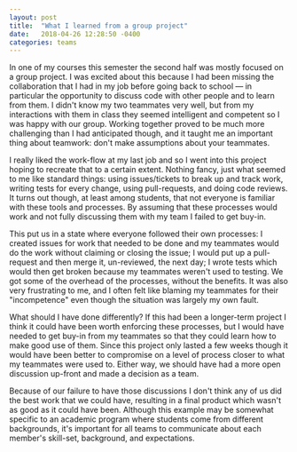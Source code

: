 ```yaml
---
layout: post
title:  "What I learned from a group project"
date:   2018-04-26 12:28:50 -0400
categories: teams
---
```


In one of my courses this semester the second half was mostly focused on a group project. I was excited about this because I had been missing the collaboration that I had in my job before going back to school — in particular the opportunity to discuss code with other people and to learn from them. I didn't know my two teammates very well, but from my interactions with them in class they seemed intelligent and competent so I was happy with our group. Working together proved to be much more challenging than I had anticipated though, and it taught me an important thing about teamwork: don't make assumptions about your teammates.

I really liked the work-flow at my last job and so I went into this project hoping to recreate that to a certain extent. Nothing fancy, just what seemed to me like standard things: using issues/tickets to break up and track work, writing tests for every change, using pull-requests, and doing code reviews. It turns out though, at least among students, that not everyone is familiar with these tools and processes. By assuming that these processes would work and not fully discussing them with my team I failed to get buy-in.

This put us in a state where everyone followed their own processes: I created issues for work that needed to be done and my teammates would do the work without claiming or closing the issue; I would put up a pull-request and then merge it, un-reviewed, the next day; I wrote tests which would then get broken because my teammates weren't used to testing. We got some of the overhead of the processes, without the benefits. It was also very frustrating to me, and I often felt like blaming my teammates for their "incompetence" even though the situation was largely my own fault.

What should I have done differently? If this had been a longer-term project I think it could have been worth enforcing these processes, but I would have needed to get buy-in from my teammates so that they could learn how to make good use of them. Since this project only lasted a few weeks though it would have been better to compromise on a level of process closer to what my teammates were used to. Either way, we should have had a more open discussion up-front and made a decision as a team.

Because of our failure to have those discussions I don't think any of us did the best work that we could have, resulting in a final product which wasn't as good as it could have been. Although this example may be somewhat specific to an academic program where students come from different backgrounds, it's important for all teams to communicate about each member's skill-set, background, and expectations.
